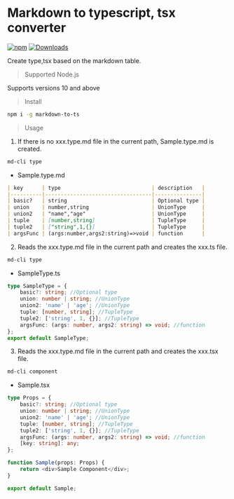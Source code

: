 # Markdown to typescript, tsx converter

[![npm](https://img.shields.io/npm/v/markdown-to-ts)](https://www.npmjs.com/package/markdown-to-ts)
[![Downloads](https://img.shields.io/npm/dt/markdown-to-ts.svg)](http://npm-stat.com/charts.html?package=markdown-to-ts)

Create type,tsx based on the markdown table.



> Supported Node.js

Supports versions 10 and above

> Install

```bash
npm i -g markdown-to-ts
```

> Usage

1. If there is no xxx.type.md file in the current path, Sample.type.md is created.
```bash
md-cli type
```
* Sample.type.md

```md
| key      | type                             | description   |
|----------|----------------------------------|---------------|
| basic?   | string                           | Optional type |
| union    | number,string                    | UnionType     |
| union2   | "name","age"                     | UnionType     |
| tuple    | [number,string]                  | TupleType     |
| tuple2   | ["string",1,{}]                  | TupleType     |
| argsFunc | (args:number,args2:string)=>void | function      |

```


2. Reads the xxx.type.md file in the current path and creates the xxx.ts file.
```bash
md-cli type
```
* SampleType.ts
```typescript
type SampleType = {
    basic?: string; //Optional type
    union: number | string; //UnionType
    union2: 'name' | 'age'; //UnionType
    tuple: [number, string]; //TupleType
    tuple2: ['string', 1, {}]; //TupleType
    argsFunc: (args: number, args2: string) => void; //function
};
export default SampleType;

```

3. Reads the xxx.type.md file in the current path and creates the xxx.tsx file.
```bash
md-cli component
```

* Sample.tsx
```typescript
type Props = {
    basic?: string; //Optional type
    union: number | string; //UnionType
    union2: 'name' | 'age'; //UnionType
    tuple: [number, string]; //TupleType
    tuple2: ['string', 1, {}]; //TupleType
    argsFunc: (args: number, args2: string) => void; //function
    [key: string]: any;
};

function Sample(props: Props) {
    return <div>Sample Component</div>;
}

export default Sample;

```
